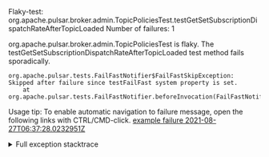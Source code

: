         
Flaky-test: org.apache.pulsar.broker.admin.TopicPoliciesTest.testGetSetSubscriptionDispatchRateAfterTopicLoaded
Number of failures: 1

org.apache.pulsar.broker.admin.TopicPoliciesTest is flaky. The testGetSetSubscriptionDispatchRateAfterTopicLoaded test method fails sporadically.

```
org.apache.pulsar.tests.FailFastNotifier$FailFastSkipException: Skipped after failure since testFailFast system property is set.
	at org.apache.pulsar.tests.FailFastNotifier.beforeInvocation(FailFastNotifier.java:88)

```

Usage tip: To enable automatic navigation to failure message, open the following links with CTRL/CMD-click.
[example failure 2021-08-27T06:37:28.0232951Z](https://github.com/apache/pulsar/runs/3440411059?check_suite_focus=true#step:9:1243)


<details>
<summary>Full exception stacktrace</summary>
<code><pre>
org.apache.pulsar.tests.FailFastNotifier$FailFastSkipException: Skipped after failure since testFailFast system property is set.
	at org.apache.pulsar.tests.FailFastNotifier.beforeInvocation(FailFastNotifier.java:88)

</pre></code>
</details>

